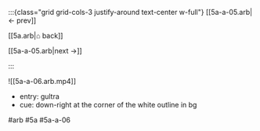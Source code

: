 :::{class="grid grid-cols-3 justify-around text-center w-full"}
[[5a-a-05.arb|← prev]]

[[5a.arb|⌂ back]]

[[5a-a-05.arb|next →]]

:::

![[5a-a-06.arb.mp4]]

* entry: gultra
* cue: down-right at the corner of the white outline in bg

#arb #5a #5a-a-06

